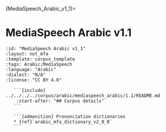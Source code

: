
(MediaSpeech_Arabic_v1_1)=
# MediaSpeech Arabic v1.1

``````{corpus} MediaSpeech Arabic v1.1
:id: "MediaSpeech Arabic v1_1"
:layout: not_mfa
:template: corpus_template
:tags: Arabic;MediaSpeech
:language: "Arabic"
:dialect: "N/A"
:license: "CC BY 4.0"

   ```{include} ../../../../corpus/arabic/mediaspeech_arabic/1.1/README.md
    :start-after: "## Corpus details"
   ```

   ```{admonition} Pronunciation dictionaries
   * {ref}`arabic_mfa_dictionary_v2_0_0`
   ```
``````
